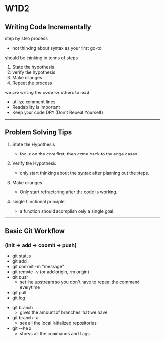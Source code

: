 # W1D2
## Writing Code Incrementally 
step by step process 
  * not thinking about syntax as your first go-to

should be thinking in terms of steps 
  1. State the hypothesis 
  2. verify the hypothesis 
  3. Make changes 
  4. Repeat the process 

we are writing the code for others to read 
  * utilize comment lines 
  * Readability is important 
  * Keep your code DRY (Don't Repeat Yourself)

----------

## Problem Solving Tips
1. State the Hypothesis
    - focus on the core first, then come back to the edge cases.
    
2.  Verify the Hypothesis
    - only start thinking about the syntax after planning out the steps.

3. Make changes
    - Only start refractoring after the code is working. 

4. single functional principle 
    - a function should acomplish only a single goal.

---------

## Basic Git Workflow 
### (init -> add -> coomit -> push)
- git status 
- git add .
- git commit -m "message"
- git remote -v (or add origin, rm origin)
- git push
  - set the upstream so you don't have to repeat the command everytime 
- git pull
- git log

* git branch 
  * gives the amount of branches that we have 
* git branch -a 
  * see all the local initialized repositories 
* git --help
  * shows all the commands and flags 